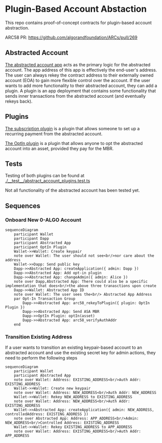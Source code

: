 # Plugin-Based Account Abstaction

This repo contains proof-of-concept contracts for plugin-based account abstraction.

ARC58 PR: https://github.com/algorandfoundation/ARCs/pull/269

## Abstracted Account
[The abstracted account app](./contracts/abstracted_account.algo.ts) acts as the primary logic for the abstracted account. The app address of this app is effectively the end-user's address. The user can always rekey the contract address to their externally owned account (EOA) to gain more flexible control over the account. If the user wants to add more functionality to their abstracted account, they can add a plugin. A plugin is an app deployment that contains some functionality that sends inner transactions from the abstracted account (and eventually rekeys back).

## Plugins
[The subscription plugin](./contracts/plugins/subscription_plugin.algo.ts) is a plugin that allows someone to set up a recurring payment from the abstracted account.

[The OptIn plugin](./contracts/plugins/optin_plugin.algo.ts) is a plugin that allows anyone to opt the abstracted account into an asset, provided they pay for the MBR.

## Tests

Testing of both plugins can be found at [./\_\_test\_\_/abstract_account_plugins.test.ts](./__test__/abstract_account_plugins.test.ts)

Not all functionality of the abstracted account has been tested yet.

## Sequences

### Onboard New 0-ALGO Account

```mermaid
sequenceDiagram
    participant Wallet
    participant Dapp
    participant Abstracted App
    participant OptIn Plugin
    Wallet->>Wallet: Create keypair
    note over Wallet: The user should not see<br/>nor care about the address
    Wallet->>Dapp: Send public key
    Dapp->>Abstracted App: createApplication({ admin: Dapp })
    Dapp->>Abstracted App: Add opt-in plugin
    Dapp->>Abstracted App: changeAdmin({ admin: Alice })
    note over Dapp,Abstracted App: There could also be a specific implementation that does<br/>the above three tranasctions upon create
    Dapp->>Wallet: Abstracted App ID
    note over Wallet: The user sees the<br/> Abstracted App Address
    par Opt-In Transaction Group
        Dapp->>Abstracted App: arc58_rekeyToPlugin({ plugin: OptIn Plugin })
        Dapp->>Abstracted App: Send ASA MBR
        Dapp->>OptIn Plugin: optIn(asset)
        Dapp->>Abstracted App: arc58_verifyAuthAddr
    end 
```

### Transition Existing Address

If a user wants to transition an existing keypair-based account to an abstracted account and use the existing secret key for admin actions, they need to perform the following steps


```mermaid
sequenceDiagram
    participant Wallet
    participant Abstracted App
    note over Wallet: Address: EXISTING_ADDRESS<br/>Auth Addr: EXISTING_ADDRESS
    Wallet->>Wallet: Create new keypair
    note over Wallet: Address: NEW_ADDRESS<br/>Auth Addr: NEW_ADDRESS
    Wallet->>Wallet: Rekey NEW_ADDRESS to EXISTING_ADDRESS
    note over Wallet: Address: NEW_ADDRESS<br/>Auth Addr: EXISTING_ADDRESS
    Wallet->>Abstracted App: createApplication({ admin: NEW_ADDRESS, controlledAddress: EXISTING_ADDRESS })
    note over Abstracted App: Address: APP_ADDRESS<br/>Admin: NEW_ADDRESS<br/>Controlled Address: EXISTING_ADDRESS
    Wallet->>Wallet: Rekey EXISTING_ADDRESS to APP_ADDRESS
    note over Wallet: Address: EXISTING_ADDRESS<br/>Auth Addr: APP_ADDRESS
```
